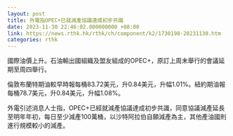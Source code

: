 ```yaml
---
layout: post
title: 外電指OPEC+已就減產協議達成初步共識
date: 2023-11-30 22:46:02.000000000 +08:00
link: https://news.rthk.hk/rthk/ch/component/k2/1730198-20231130.htm
categories: rthk
---
```


國際油價上升。石油輸出國組織及盟友組成的OPEC+，原訂上周末舉行的會議延期至周四舉行。

倫敦布蘭特期油較早時報每桶83.72美元，升0.84美元，升幅1.01%。紐約期油報每桶78.7美元，升0.84美元，升幅1.08%。

外電引述消息人士指，OPEC+已經就減產協議達成初步共識，同意協議減產延長至明年年初，每日至少減產100萬桶，以沙特阿拉伯自願減產為主，其他產油國則進行規模較小的減產。
